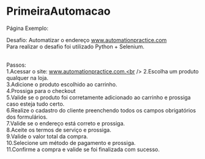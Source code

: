 # PrimeiraAutomacao

Página Exemplo:

Desafio: Automatizar o endereço www.automationpractice.com<br />
Para realizar o desafio foi utilizado Python + Selenium.<br /><br />

Passos:<br />
1.Acessar o site: www.automationpractice.com.<br />
2.Escolha um produto qualquer na loja.<br />
3.Adicione o produto escolhido ao carrinho.<br />
4.Prossiga para o checkout<br />
5.Valide se o produto foi corretamente adicionado ao
carrinho e prossiga caso esteja tudo certo.<br />
6.Realize o cadastro do cliente preenchendo todos os
campos obrigatórios dos formulários.<br />
7.Valide se o endereço está correto e prossiga.<br />
8.Aceite os termos de serviço e prossiga.<br />
9.Valide o valor total da compra.<br />
10.Selecione um método de pagamento e prossiga.<br />
11.Confirme a compra e valide se foi finalizada com sucesso.<br />

